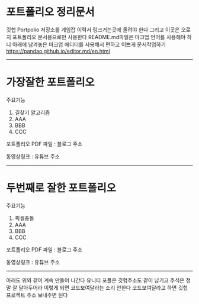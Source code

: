 # 포트폴리오 정리문서
깃헙 Portpolio 저장소를 게임잡 이력서 링크거는곳에 올려야 한다
그리고 이곳은 오로지 포트폴리오 문서용으로만 사용한다 
README.md파일은 마크업 언어를 사용해야 하니 아래에 남겨놓은 
마크업 에디터를 사용해서 편하고 이쁘게 문서작업하기
https://pandao.github.io/editor.md/en.html

------------

# 가장잘한 포트폴리오
주요기능
1. 길찾기 알고리즘
2. AAA
3. BBB
4. CCC

포트폴리오 PDF 파일 : 블로그 주소

동영상링크 :  유튜브 주소

------------

# 두번째로 잘한 포트폴리오
주요기능
1. 픽셀충돌
2. AAA
3. BBB
4. CCC

포트폴리오 PDF 파일 : 블로그 주소

동영상링크 :  유튜브 주소

------------

아래도 위와 같이 계속 만들어 나간다
유니티 포폴은 깃헙주소도 같이 남기고 주석은 정말 잘 달아두어라
이렇게 되면 코드보여달라는 소리 안한다
코드보여달라고 하면 깃헙 프로젝트 주소 보내주면 된다
